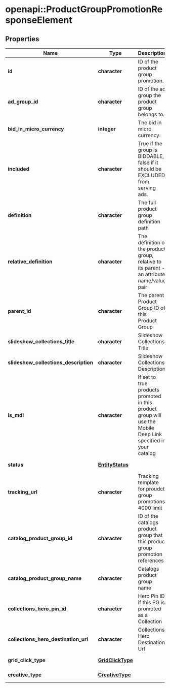 # openapi::ProductGroupPromotionResponseElement


## Properties
Name | Type | Description | Notes
------------ | ------------- | ------------- | -------------
**id** | **character** | ID of the product group promotion. | [optional] [Pattern: ^\\d+$] 
**ad_group_id** | **character** | ID of the ad group the product group belongs to. | [optional] [Pattern: ^(AG)?\\d+$] 
**bid_in_micro_currency** | **integer** | The bid in micro currency. | [optional] 
**included** | **character** | True if the group is BIDDABLE, false if it should be EXCLUDED from serving ads. | [optional] 
**definition** | **character** | The full product group definition path | [optional] 
**relative_definition** | **character** | The definition of the product group, relative to its parent - an attribute name/value pair | [optional] 
**parent_id** | **character** | The parent Product Group ID of this Product Group | [optional] [Pattern: ^\\d+$] 
**slideshow_collections_title** | **character** | Slideshow Collections Title | [optional] 
**slideshow_collections_description** | **character** | Slideshow Collections Description | [optional] 
**is_mdl** | **character** | If set to true products promoted in this product group will use the Mobile Deep Link specified in your catalog | [optional] 
**status** | [**EntityStatus**](EntityStatus.md) |  | [optional] [Enum: ] 
**tracking_url** | **character** | Tracking template for proudct group promotions. 4000 limit | [optional] 
**catalog_product_group_id** | **character** | ID of the catalogs product group that this product group promotion references | [optional] [Pattern: ^\\d+$] 
**catalog_product_group_name** | **character** | Catalogs product group name | [optional] 
**collections_hero_pin_id** | **character** | Hero Pin ID if this PG is promoted as a Collection | [optional] [Pattern: ^\\d+$] 
**collections_hero_destination_url** | **character** | Collections Hero Destination Url | [optional] 
**grid_click_type** | [**GridClickType**](GridClickType.md) |  | [optional] [Enum: ] 
**creative_type** | [**CreativeType**](CreativeType.md) |  | [optional] [Enum: ] 



